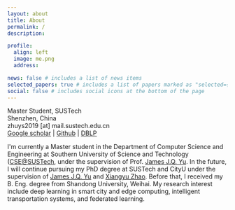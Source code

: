 ```yaml
---
layout: about
title: About
permalink: /
description:

profile:
  align: left
  image: me.png
  address:

news: false # includes a list of news items
selected_papers: true # includes a list of papers marked as "selected={true}"
social: false # includes social icons at the bottom of the page
---
```


Master Student, SUSTech<br>
Shenzhen, China<br>
zhuys2019 [at] mail.sustech.edu.cn<br>
[Google scholar](https://scholar.google.com/) | [Github](https://github.com/YasoZ) | [DBLP](https://dblp.org/pid/286/7280.html)

I'm currently a Master student in the Department of Computer Science and Engineering at Southern University of Science and Technology ([CSE@SUSTech](https://cse.sustech.edu.cn/), under the supervision of Prof. [James J.Q. Yu](https://jamesyu.me/). In the future, I will continue pursuing my PhD degree at SUSTech and CityU under the supervision of [James J.Q. Yu](https://jamesyu.me/) and [Xiangyu Zhao](https://zhaoxyai.github.io/). Before that, I received my B. Eng. degree from Shandong University, Weihai. My research interest include deep learning in smart city and edge computing, intelligent transportation systems, and federated learning.

